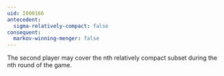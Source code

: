 ```yaml
---
uid: I000166
antecedent:
  sigma-relatively-compact: false
consequent:
  markov-winning-menger: false
---
```

The second player may cover the nth relatively compact subset during the nth round of the game.

